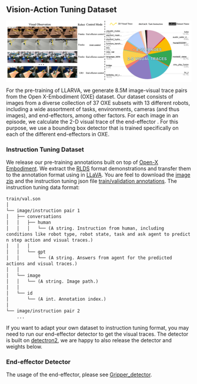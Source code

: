 ## Vision-Action Tuning Dataset
<p align="center"> <img src='dataset.jpg' align="center" > </p>
For the pre-training of LLARVA, we generate 8.5M image-visual trace pairs from the Open X-Embodiment (OXE) dataset. Our dataset consists of images from a diverse collection of 37 OXE subsets with 13 different robots, including a wide assortment of tasks, environments, cameras (and thus images), and end-effectors, among other factors. For each image in an episode, we calculate the 2-D visual trace of the end-effector 
. For this purpose, we use a bounding box detector that is trained specifically on each of the different end-effectors in OXE.


### Instruction Tuning Dataset
We release our pre-training annotations built on top of [Open-X Embodiment](https://github.com/google-deepmind/open_x_embodiment). We extract the [RLDS](https://github.com/google-research/rlds#dataset-format) format
demonstrations and transfer them to the annotation format using in [LLaVA](https://github.com/haotian-liu/LLaVA/blob/main/docs/Data.md). You are feel to download the [image zip](https://drive.google.com/file/d/1CMJA_9YpWmQvh1Uz1VWWUgnOKEz57lqW/view?usp=sharing) and the instruction tuning json file [train/validation annotations](https://drive.google.com/drive/folders/1du-MdMQfL5x-lsjnQ9ig1b5ddxxl8xR0?usp=sharing). The instruction tuning data format:

```angular2html
train/val.son
│ 
└── image/instruction pair 1
│   ├── conversations 
│   │   ├── human 
│   │   │   └── (A string. Instruction from human, including conditions like robot type, robot state, task and ask agent to predict n step action and visual traces.)
│   │   │
│   │   └── gpt
│   │       └── (A string. Answers from agent for the predicted actions and visual traces.)
│   │
│   └── image
│   │   └── (A string. Image path.)
│   │
│   └── id 
│       └── (A int. Annotation index.)         
│
└── image/instruction pair 2
    ... 
```

If you want to adapt your own dataset to instruction tuning format, you may need to run our end-effector detector to get the visual
traces. The detector is built on [detectron2](https://github.com/facebookresearch/detectron2), we are happy to also release the detector and weights below. 


### End-effector Detector

The usage of the end-effector, please see [Gripper_detector](https://github.com/Dantong88/Gripper_detector).

